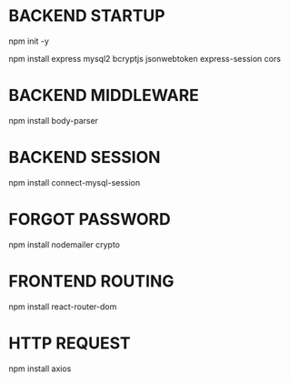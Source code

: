 <h1>BACKEND STARTUP </h1>

<p>npm init -y</p>
<p>npm install express mysql2 bcryptjs jsonwebtoken express-session cors</p>

<h1> BACKEND MIDDLEWARE  </h1>

<p>npm install body-parser</p>

<h1> BACKEND SESSION </h1> 
<p>npm install connect-mysql-session</p>

<h1> FORGOT PASSWORD </h1> 
<p>npm install nodemailer crypto</p>  


<h1>FRONTEND ROUTING</h1>
<p>npm install react-router-dom</p>

<h1> HTTP REQUEST </h1> 
<p>npm install axios</p>











 